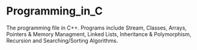 # Programming_in_C
The programming file in C++. Programs include Stream, Classes, Arrays, Pointers &amp; Memory Managment, Linked Lists, Inheritance &amp; Polymorphism, Recursion and Searching/Sorting Algorithms.
